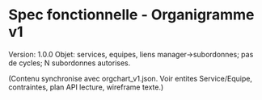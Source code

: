 # Spec fonctionnelle - Organigramme v1

Version: 1.0.0
Objet: services, equipes, liens manager->subordonnes; pas de cycles; N subordonnes autorises.

(Contenu synchronise avec orgchart_v1.json. Voir entites Service/Equipe, contraintes, plan API lecture, wireframe texte.)

